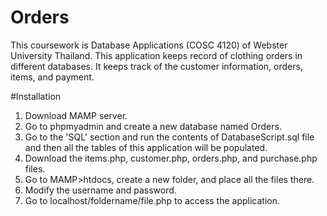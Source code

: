 # Orders
This coursework is Database Applications (COSC 4120) of Webster University Thailand. 
This application keeps record of clothing orders in different databases. 
It keeps track of the customer information, orders, items, and payment. 

#Installation
1. Download MAMP server. 
2. Go to phpmyadmin and create a new database named Orders. 
3. Go to the 'SQL' section and run the contents of DatabaseScript.sql file and then all the tables of this application will be populated.
4. Download the items.php, customer.php, orders.php, and purchase.php files. 
5. Go to MAMP>htdocs, create a new folder, and place all the files there. 
6. Modify the username and password. 
7. Go to localhost/foldername/file.php to access the application. 
